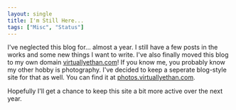```yaml
---
layout: single
title: I'm Still Here...
tags: ["Misc", "Status"]
---
```


I've neglected this blog for... almost a year. I still have a few posts in the works and some new things I want to write.
I've also finally moved this blog to my own domain [virtuallyethan.com](https://virtuallyethan.com)! If you know me, you probably know my other hobby is photography. I've decided to keep a seperate blog-style site for that as well. You can find it at [photos.virtuallyethan.com](https://photos.virtuallyethan.com).

Hopefully I'll get a chance to keep this site a bit more active over the next year.
